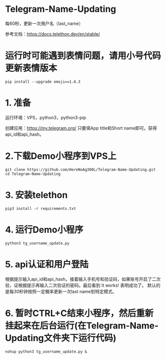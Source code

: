 # Telegram-Name-Updating
每60秒，更新一次用户名（last_name）

参考文档：https://docs.telethon.dev/en/stable/
# 运行时可能遇到表情问题，请用小号代码更新表情版本
    pip install --upgrade emoji==1.6.3
# 1. 准备
运行环境：VPS，python3，python3-pip

创建应用：https://my.telegram.org/  只要填App title和Short name即可。获得api_id和api_hash。
# 2.下载Demo小程序到VPS上
	git clone https://github.com/HereNoAg300L/Telegram-Name-Updating.git
	cd Telegram-Name-Updating
# 3. 安装telethon
	pip3 install -r requirements.txt
# 4. 运行Demo小程序
	python3 tg_username_update.py  
# 5. api认证和用户登陆
根据提示输入api_id和api_hash。接着输入手机号和验证码，如果账号开启了二次验，证根据提示再输入二次验证的密码。最后看到 It works! 表明成功了。 默认的是每30秒钟按照一定概率更新一次last name到特定模式。
# 6. 暂时CTRL+C结束小程序，然后重新挂起来在后台运行(在Telegram-Name-Updating文件夹下运行代码)
	nohup python3 tg_username_update.py &

